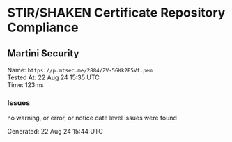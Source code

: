 # STIR/SHAKEN Certificate Repository Compliance

## Martini Security

Name: `https://p.mtsec.me/2884/ZV-5GKk2E5Vf.pem`\
Tested At: 22 Aug 24 15:35 UTC\
Time: 123ms

### Issues

no warning, or error, or notice date level issues were found

Generated: 22 Aug 24 15:44 UTC
